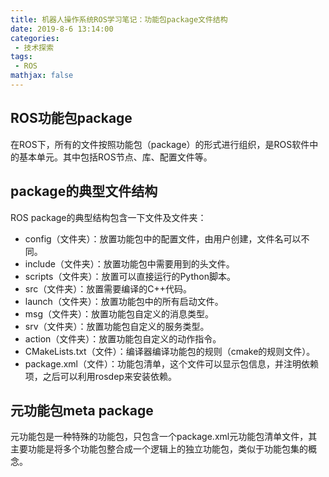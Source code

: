 ```yaml
---
title: 机器人操作系统ROS学习笔记：功能包package文件结构
date: 2019-8-6 13:14:00
categories:
 - 技术探索
tags: 
 - ROS
mathjax: false
---
```


## ROS功能包package

在ROS下，所有的文件按照功能包（package）的形式进行组织，是ROS软件中的基本单元。其中包括ROS节点、库、配置文件等。

## package的典型文件结构

ROS package的典型结构包含一下文件及文件夹：

- config（文件夹）：放置功能包中的配置文件，由用户创建，文件名可以不同。
- include（文件夹）：放置功能包中需要用到的头文件。
- scripts（文件夹）：放置可以直接运行的Python脚本。
- src（文件夹）：放置需要编译的C++代码。
- launch（文件夹）：放置功能包中的所有启动文件。
- msg（文件夹）：放置功能包自定义的消息类型。
- srv（文件夹）：放置功能包自定义的服务类型。
- action（文件夹）：放置功能包自定义的动作指令。
- CMakeLists.txt（文件）：编译器编译功能包的规则（cmake的规则文件）。
- package.xml（文件）：功能包清单，这个文件可以显示包信息，并注明依赖项，之后可以利用rosdep来安装依赖。

## 元功能包meta package

元功能包是一种特殊的功能包，只包含一个package.xml元功能包清单文件，其主要功能是将多个功能包整合成一个逻辑上的独立功能包，类似于功能包集的概念。
